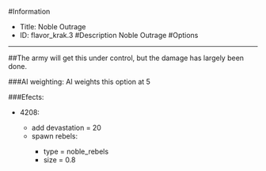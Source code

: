 #Information
 - Title: Noble Outrage
 - ID: flavor_krak.3
#Description
Noble Outrage
#Options

___
##The army will get this under control, but the damage has largely been done.

###AI weighting:
AI weights this option at 5


###Efects:<ul><li>4208:</li><ul><li>add devastation = 20</li><li>spawn rebels:</li><ul><li>type = noble_rebels</li><li>size = 0.8</li></ul></ul></ul>
